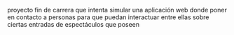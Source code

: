 proyecto fin de carrera que intenta simular una aplicación web donde poner en contacto a personas para que puedan interactuar entre ellas sobre ciertas entradas de espectáculos que poseen